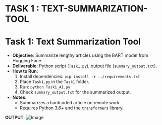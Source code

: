 # TASK 1 : TEXT-SUMMARIZATION-TOOL
# Task 1: Text Summarization Tool
- **Objective**: Summarize lengthy articles using the BART model from Hugging Face.
- **Deliverable**: Python script (`Task1.py`), output file (`summary_output.txt`).
- **How to Run**:
  1. Install dependencies: `pip install -r ../requirements.txt`
  2. Place `Task1.py` in the `Task1` folder.
  3. Run: `python Task1_AI.py`
  4. Check `summary_output.txt` for the summarized output.
- **Notes**:
  - Summarizes a hardcoded article on remote work.
  - Requires Python 3.6+ and the `transformers` library.

**OUTPUT**:
![Image](https://github.com/user-attachments/assets/c6815231-4e23-44c4-b5b2-0937a24a00d4)
